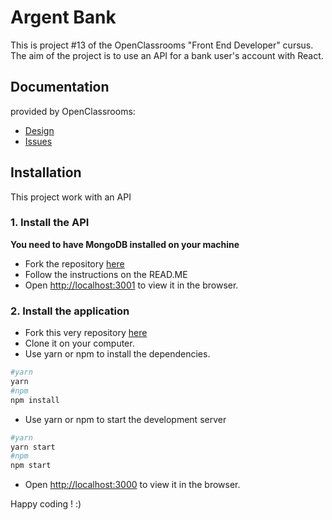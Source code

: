# Argent Bank

This is project #13 of the OpenClassrooms "Front End Developer" cursus.
The aim of the project is to use an API for a bank user's account with React.

## Documentation
provided by OpenClassrooms:
- [Design](https://github.com/OpenClassrooms-Student-Center/Project-10-Bank-API/tree/master/designs)
- [Issues](https://github.com/OpenClassrooms-Student-Center/Project-10-Bank-API/tree/master/.github/ISSUE_TEMPLATE)

## Installation

This project work with an API

### 1. Install the API

**You need to have MongoDB installed on your machine**

- Fork the repository [here](https://github.com/OpenClassrooms-Student-Center/Project-10-Bank-API#design-assets)
- Follow the instructions on the READ.ME
- Open [http://localhost:3001](http://localhost:3001) to view it in the browser.

### 2. Install the application

- Fork this very repository [here](https://github.com/badbmo/ChloeRuard_13_30032021)
- Clone it on your computer.
- Use yarn or npm to install the dependencies.
```bash
#yarn
yarn
#npm
npm install
```
- Use yarn or npm to start the development server
```bash
#yarn
yarn start
#npm
npm start
```
- Open [http://localhost:3000](http://localhost:3000) to view it in the browser.

Happy coding ! :)

